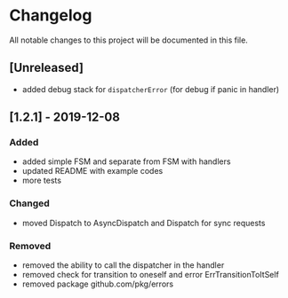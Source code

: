 # Changelog
All notable changes to this project will be documented in this file.

## [Unreleased]

- added debug stack for `dispatcherError` (for debug if panic in handler)

## [1.2.1] - 2019-12-08

### Added
- added simple FSM and separate from FSM with handlers
- updated README with example codes
- more tests

### Changed
- moved Dispatch to AsyncDispatch and Dispatch for sync requests

### Removed
- removed the ability to call the dispatcher in the handler
- removed check for transition to oneself and error ErrTransitionToItSelf
- removed package github.com/pkg/errors
